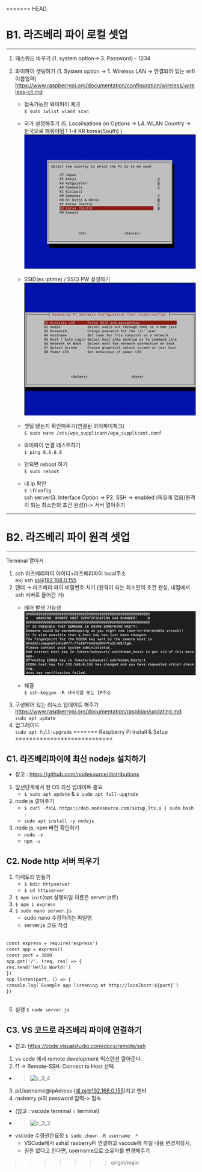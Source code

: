 <<<<<<< HEAD
# B1. 라즈베리 파이 로컬 셋업
--------------
1. 패스워드 바꾸기 (1. system option-> 3. Password) - 1234
2. 와이파이 셋팅하기 (1. System option -> 1. Wireless LAN -> 연결되어 있는 wifi이름입력) 
  https://www.raspberrypi.org/documentation/configuration/wireless/wireless-cli.md

    * 접속가능한 와이파이 체크  
       `$ sudo iwlist wlan0 scan`

    * 국가 설정해주기 (5. Localisations on Options -> L4. WLAN Country → 한국으로 해줘야됨 ! 1-4 KR korea(South) )
   ![b1_01_country](img/b1_01_country.png)
    * SSID(ex.iptime) / SSID PW 설정하기
    ![b1_02_ssid](img/b1_02_ssid.png)
    * 셋팅 됐는지 확인해주기(연결된 와이파이체크)  
       `$ sudo nano /etc/wpa_supplicant/wpa_supplicant.conf`
    * 와이파이 연결 테스트하기  
       `$ ping 8.8.8.8`
    * 안되면 reboot 하기  
       `$ sudo reboot`
    * 내 ip 확인  
       `$ ifconfig`  
       ssh server(3. Interface Option -> P2. SSH -> enabled (독일에 있음(원격이 되는 최소한의 조건 완성))-> 서버 열어주기

--------------
# B2. 라즈베리 파이 원격 셋업
--------------
 Terminal 열어서 
1. ssh 라즈베리파이 아이디+라즈베리파이 local주소  
         ex) ssh pi@192.168.0.155
2. 엔터 → 라즈베리 파이 비밀번호 치기 (원격이 되는 최소한의 조건 완성, 내컴에서 ssh 서버로 들어간 거)  
   * 에러 발생 가능성
   ![b2_01_error](img/b2_01_error.png)

   * 해결  
  `$ ssh-keygen -R 서버이름 또는 IP주소`
3. 구성되어 있는 리눅스 업데이트 해주기  
   https://www.raspberrypi.org/documentation/raspbian/updating.md  
   `sudo apt update`
4. 업그레이드  
    `sudo apt full-upgrade`
=======
Raspberry Pi Install & Setup
============================

C1. 라즈베리파이에 최신 nodejs 설치하기
--------------------------------
* 참고 : <https://github.com/nodesource/distributions>

1. 앞선단계에서 한 OS 최신 업데이트 중요 
   * ```$ sudo apt update``` & ```$ sudo apt full-upgrade```
2. node js 깔아주기
   * ```$ curl -fsSL https://deb.nodesource.com/setup_lts.x | sudo bash -```
   * ```sudo apt install -y nodejs```
3. node js, npm 버전 확인하기
   * ```node -v```
   * ```npm -v```

C2. Node http 서버 띄우기
-----------------------
1. 디렉토리 만들기
   * ```$ kdir httpserver```
   * ```$ cd httpserver```
2. ```$ npm init```(opt.실행파일 이름은 server.js로)
3. ```$ npm i express```
4. ```$ sudo nano server.js``` 
   * sudo nano 수정하려는 파일명
   * server.js 코드 작성
<pre>
<code>
const express = require('express')
const app = express()
const port = 3000
app.get('/', (req, res) => {
res.send('Hello World!')
})
app.listen(port, () => {
console.log(`Example app listening at http://localhost:${port}`)
})
</code>
</pre>
5. 실행  ```$ node server.js```
  
C3. VS 코드로 라즈베리 파이에 연결하기
------------------------------
* 참고: <https://code.visualstudio.com/docs/remote/ssh>
1. vs code 에서 remote development 익스텐션 깔아준다.
2. f1 -> Remote-SSH: Connect to Host 선택
* > <img width="300" alt="c_3_4" src="https://user-images.githubusercontent.com/34053864/115983393-c109d500-a5db-11eb-8cdb-8a27d9dcb449.png">
3. piUsername@ipAdress (예.pi@192.168.0.155)치고 엔터
4. rasberry pi의 password 입력-> 접속
* (참고 : vscode terminal = terminal)
* > <img width="400" alt="c_3_2" src="https://user-images.githubusercontent.com/34053864/115983392-bfd8a800-a5db-11eb-9b82-baae2620db51.png">
  
- vscode 수정권한요청 ```$ sudo chown -R username  *```
  + VSCode에서 ssh로 rasberryPi 연결하고 vscode에 파일 내용 변경저장시,
  + 권한 없다고 한다면, username으로 소유자를 변경해주기 


>>>>>>> origin/main
